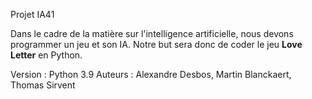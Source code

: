 Projet IA41

Dans le cadre de la matière sur l'intelligence artificielle, nous devons programmer un jeu et son IA. 
Notre but sera donc de coder le jeu **Love Letter** en Python.

Version : Python 3.9
Auteurs : Alexandre Desbos, Martin Blanckaert, Thomas Sirvent